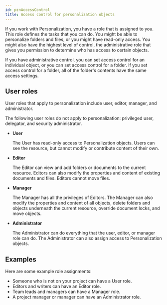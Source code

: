 ```yaml
---
id: pznAccessControl
title: Access control for personalization objects
---
```





If you work with Personalization, you have a role that is assigned to you. This role defines the tasks that you can do. You might be able to personalize folders and files, or you might have read-only access. You might also have the highest level of control, the administrative role that gives you permission to determine who has access to certain objects.

If you have administrative control, you can set access control for an individual object, or you can set access control for a folder. If you set access control for a folder, all of the folder's contents have the same access settings.

## User roles

User roles that apply to personalization include user, editor, manager, and administrator.

The following user roles do not apply to personalization: privileged user, delegator, and security administrator.

-   **User**

    The User has read-only access to Personalization objects. Users can see the resource, but cannot modify or contribute content of their own.

-   **Editor**

    The Editor can view and add folders or documents to the current resource. Editors can also modify the properties and content of existing documents and files. Editors cannot move files.

-   **Manager**

    The Manager has all the privileges of Editors. The Manager can also modify the properties and content of all objects, delete folders and objects underneath the current resource, override document locks, and move objects.

-   **Administrator**

    The Administrator can do everything that the user, editor, or manager role can do. The Administrator can also assign access to Personalization objects.


## Examples

Here are some example role assignments:

-   Someone who is not on your project can have a User role.
-   Editors and writers can have an Editor role.
-   Team leads and managers can have a Manager role.
-   A project manager or manager can have an Administrator role.

